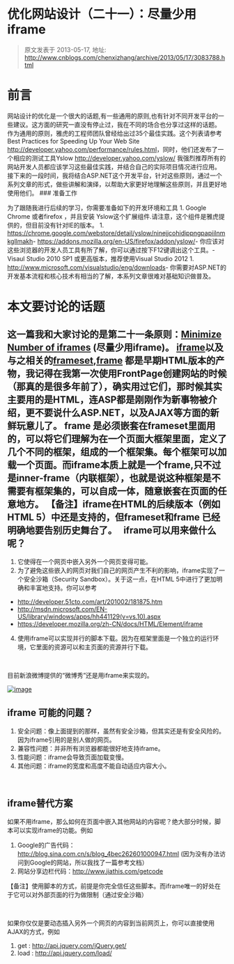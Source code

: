 # 优化网站设计（二十一）：尽量少用iframe 
> 原文发表于 2013-05-17, 地址: http://www.cnblogs.com/chenxizhang/archive/2013/05/17/3083788.html 


前言
==

 网站设计的优化是一个很大的话题,有一些通用的原则,也有针对不同开发平台的一些建议。这方面的研究一直没有停止过，我在不同的场合也分享过这样的话题。 作为通用的原则，雅虎的工程师团队曾经给出过35个最佳实践。这个列表请参考Best Practices for Speeding Up Your Web Site <http://developer.yahoo.com/performance/rules.html>，同时，他们还发布了一个相应的测试工具Yslow <http://developer.yahoo.com/yslow/> 我强烈推荐所有的网站开发人员都应该学习这些最佳实践，并结合自己的实际项目情况进行应用。 接下来的一段时间，我将结合ASP.NET这个开发平台，针对这些原则，通过一个系列文章的形式，做些讲解和演绎，以帮助大家更好地理解这些原则，并且更好地使用他们。 ### 准备工作

 为了跟随我进行后续的学习，你需要准备如下的开发环境和工具 1. Google Chrome 或者firefox ，并且安装 Yslow这个扩展组件.请注意，这个组件是雅虎提供的，但目前没有针对IE的版本。
	1. <https://chrome.google.com/webstore/detail/yslow/ninejjcohidippngpapiilnmkgllmakh>- <https://addons.mozilla.org/en-US/firefox/addon/yslow/>- 你应该对这些浏览器的开发人员工具有所了解，你可以通过按下F12键调出这个工具。- Visaul Studio 2010 SP1 或更高版本，推荐使用Visual Studio 2012
	1. <http://www.microsoft.com/visualstudio/eng/downloads>- 你需要对ASP.NET的开发基本流程和核心技术有相当的了解，本系列文章很难对基础知识做普及。

 本文要讨论的话题
========

 这一篇我和大家讨论的是第二十一条原则：[Minimize Number of iframes](http://developer.yahoo.com/performance/rules.html#iframes) (尽量少用iframe)。 [iframe](http://www.w3school.com.cn/tags/tag_iframe.asp)以及与之相关的[frameset](http://www.w3school.com.cn/tags/tag_frameset.asp),[frame](http://www.w3school.com.cn/tags/tag_frame.asp) 都是早期HTML版本的产物，我记得在我第一次使用FrontPage创建网站的时候（那真的是很多年前了），确实用过它们，那时候其实主要用的是HTML，连ASP都是刚刚作为新事物被介绍，更不要说什么ASP.NET，以及AJAX等方面的新鲜玩意儿了。 frame 是必须嵌套在frameset里面用的，可以将它们理解为在一个页面大框架里面，定义了几个不同的框架，组成的一个框架集。每个框架可以加载一个页面。而iframe本质上就是一个frame,只不过是inner-frame（内联框架），也就是说这种框架是不需要有框架集的，可以自成一体，随意嵌套在页面的任意地方。 【备注】iframe在HTML的后续版本（例如HTML 5）中还是支持的，但frameset和frame 已经明确地要告别历史舞台了。   iframe可以用来做什么呢？
---------------

 1. 它使得在一个网页中嵌入另外一个网页变得可能。
2. 为了避免这些嵌入的网页对我们自己的网页产生不利的影响，iframe实现了一个安全沙箱（Security Sandbox）。关于这一点，在HTML 5中进行了更加明确和丰富地支持。你可以参考
* <http://developer.51cto.com/art/201002/181875.htm>
* <http://msdn.microsoft.com/EN-US/library/windows/apps/hh441129(v=vs.10).aspx>
* <https://developer.mozilla.org/zh-CN/docs/HTML/Element/iframe>

4. 使用iframe可以实现并行的脚本下载。因为在框架里面是一个独立的运行环境，它里面的资源可以和主页面的资源并行下载。

  

 目前新浪微博提供的“微博秀”还是用iframe来实现的。

 [![image](http://images.cnitblog.com/blog/9072/201305/17154142-b0278011a6ed48e49d764d463d100889.png "image")](http://images.cnitblog.com/blog/9072/201305/17154134-b8a8b350bb224e818cf22b04d0b7d324.png)  


 iframe 可能的问题？
-------------

 1. 安全问题：像上面提到的那样，虽然有安全沙箱，但其实还是有安全风险的。因为iframe引用的是别人做的网页。
2. 兼容性问题：并非所有浏览器都能很好地支持iframe。
3. 性能问题：iframe会导致页面加载变慢。
4. 其他问题：iframe的宽度和高度不能自动适应内容大小。

  

 iframe替代方案
----------

 如果不用iframe，那么如何在页面中嵌入其他网站的内容呢？绝大部分时候，脚本可以实现iframe的功能。例如

 1. Google的广告代码：<http://blog.sina.com.cn/s/blog_4bec262601000947.html> (因为没有办法访问到Google的网站，所以我找了一篇参考文档）
2. 网站分享边栏代码：<http://www.jiathis.com/getcode>

 【备注】使用脚本的方式，前提是你完全信任这些脚本。而iframe唯一的好处在于它可以对外部页面的行为做限制（通过安全沙箱）

  

 如果你仅仅是要动态插入另外一个网页的内容到当前网页上，你可以直接使用AJAX的方式，例如

 1. get : <http://api.jquery.com/jQuery.get/>
2. load : <http://api.jquery.com/load/>


















